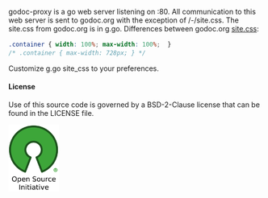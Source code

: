 godoc-proxy is a go web server listening on :80. All communication to this web
server is sent to godoc.org with the exception of /-/site.css. The site.css
from godoc.org is in g.go. Differences between godoc.org [site.css](https://godoc.org/-/site.css):
```css
.container { width: 100%; max-width: 100%;  } 
/* .container { max-width: 728px; } */
```

Customize g.go site_css to your preferences.

#### License 

Use of this source code is governed by a BSD-2-Clause license that can be found
in the LICENSE file.

[![BSD-2-Clause License](osi_logo_100X133_90ppi_0.png)](https://opensource.org/)
